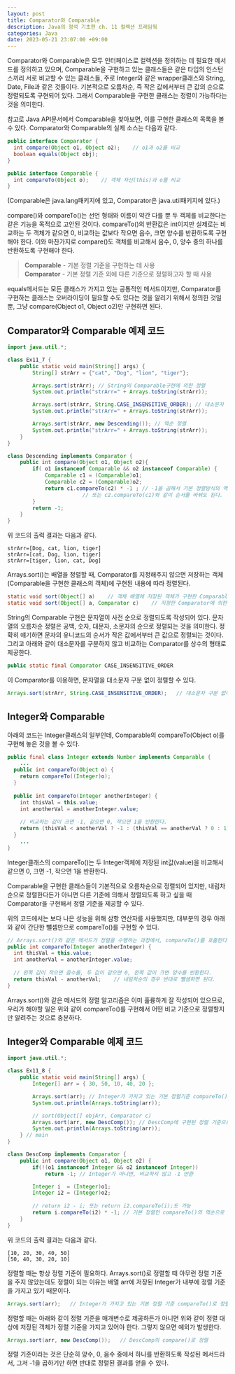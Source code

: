 ```yaml
---
layout: post
title: Comparator와 Comparable
description: Java의 정석 기초편 ch. 11 컬렉션 프레임웍
categories: Java
date: 2023-05-21 23:07:00 +09:00
---
```

Comparator와 Comparable은 모두 인터페이스로 컬렉션을 정의하는 데 필요한 메서드를 정의하고 있으며, Comparable을 구현하고 있는 클래스들은 같은 타입의 인스턴스끼리 서로 비교할 수 있는 클래스들, 주로 Integer와 같은 wrapper클래스와 String, Date, File과 같은 것들이다. 기본적으로 오름차순, 즉 작은 값에서부터 큰 값의 순으로 정렬되도록 구현되어 있다. 그래서 Comparable을 구현한 클래스는 정렬이 가능하다는 것을 의미한다.

참고로 Java API문서에서 Comparable을 찾아보면, 이를 구현한 클래스의 목록을 볼 수 있다. Comparator와 Comparable의 실제 소스는 다음과 같다.

```java
public interface Comparator {
  int compare(Object o1, Object o2);    // o1과 o2를 비교
  boolean equals(Object obj);
}

public interface Comparable {
  int compareTo(Object o);    // 객체 자신(this)과 o를 비교
}
```

(Comparable은 java.lang패키지에 있고, Comparator은 java.util패키지에 있다.)

compare()와 compareTo()는 선언 형태와 이름이 약간 다를 뿐 두 객체를 비교한다는 같은 기능을 목적으로 고안된 것이다. compareTo()의 반환값은 int이지만 실제로는 비교하는 두 객체가 같으면 0, 비교하는 값보다 작으면 음수, 크면 양수를 반환하도록 구현해야 한다. 이와 마찬가지로 compare()도 객체를 비교해서 음수, 0, 양수 중의 하나를 반환하도록 구현해야 한다. 

> **Comparable** - 기본 정렬 기준을 구현하는 데 사용\
> **Comparator** - 기본 정렬 기준 외에 다른 기준으로 정렬하고자 할 때 사용

equals메서드는 모든 클래스가 가지고 있는 공통적인 메서드이지만, Comparator를 구현하는 클래스는 오버라이딩이 필요할 수도 있다는 것을 알리기 위해서 정의한 것일 뿐, 그냥 compare(Object o1, Object o2)만 구현하면 된다.


## Comparator와 Comparable 예제 코드

```java
import java.util.*;

class Ex11_7 {
	public static void main(String[] args) {
		String[] strArr = {"cat", "Dog", "lion", "tiger"};

		Arrays.sort(strArr); // String의 Comparable구현에 의한 정렬 
		System.out.println("strArr=" + Arrays.toString(strArr));

		Arrays.sort(strArr, String.CASE_INSENSITIVE_ORDER); // 대소문자 구분 안 함 
		System.out.println("strArr=" + Arrays.toString(strArr));

		Arrays.sort(strArr, new Descending()); // 역순 정렬 
		System.out.println("strArr=" + Arrays.toString(strArr));
	}
}

class Descending implements Comparator { 
	public int compare(Object o1, Object o2){
		if( o1 instanceof Comparable && o2 instanceof Comparable) {
			Comparable c1 = (Comparable)o1;
			Comparable c2 = (Comparable)o2;
			return c1.compareTo(c2) * -1 ; // -1을 곱해서 기본 정렬방식의 역으로 변경한다. 
                        // 또는 c2.compareTo(c1)와 같이 순서를 바꿔도 된다. 
		}
		return -1;
	} 
}
```

위 코드의 출력 결과는 다음과 같다.

```
strArr=[Dog, cat, lion, tiger]
strArr=[cat, Dog, lion, tiger]
strArr=[tiger, lion, cat, Dog]
```

Arrays.sort()는 배열을 정렬할 때, Comparator를 지정해주지 않으면 저장하는 객체(Comparable을 구현한 클래스의 객체)에 구현된 내용에 따라 정렬된다.

```java
static void sort(Object[] a)    // 객체 배열에 저장된 객체가 구현한 Comparable에 의한 정렬
static void sort(Object[] a, Comparator c)    // 지정한 Comparator에 의한 정렬
```

String의 Comparable 구현은 문자열이 사전 순으로 정렬되도록 작성되어 있다. 문자열의 오름차순 정렬은 공백, 숫자, 대문자, 소문자의 순으로 정렬되는 것을 의미한다. 정확히 얘기하면 문자의 유니코드의 순서가 작은 값에서부터 큰 값으로 정렬되는 것이다. 그리고 아래와 같이 대소문자를 구분하지 않고 비교하는 Comparator를 상수의 형태로 제공한다. 

```java
public static final Comparator CASE_INSENSITIVE_ORDER
```

이 Comparator를 이용하면, 문자열을 대소문자 구분 없이 정렬할 수 있다.

```java
Arrays.sort(strArr, String.CASE_INSENSITIVE_ORDER);   // 대소문자 구분 없이 정렬
```


## Integer와 Comparable

아래의 코드는 Integer클래스의 일부인데, Comparable의 compareTo(Object o)를 구현해 놓은 것을 볼 수 있다.

```java
public final class Integer extends Number implements Comparable {
    ...
  public int compareTo(Object o) {
    return compareTo((Integer)o);
  }
  
  public int compareTo(Integer anotherInteger) {
    int thisVal = this.value;
    int anotherVal = anotherInteger.value;
    
    // 비교하는 값이 크면 -1, 같으면 0, 작으면 1을 반환한다.
    return (thisVal < anotherVal ? -1 : (thisVal == anotherVal ? 0 : 1));
  }
    ...
}
```

Integer클래스의 compareTo()는 두 Integer객체에 저장된 int값(value)을 비교해서 같으면 0, 크면 -1, 작으면 1을 반환한다.

Comparable을 구현한 클래스들이 기본적으로 오름차순으로 정렬되어 있지만, 내림차순으로 정렬한다든가 아니면 다른 기준에 의해서 정렬되도록 하고 싶을 때 Comparator을 구현해서 정렬 기준을 제공할 수 있다.

위의 코드에서는 보다 나은 성능을 위해 삼항 연산자를 사용했지만, 대부분의 경우 아래와 같이 간단한 뺄셈만으로 compareTo()를 구현할 수 있다.

```java
// Arrays.sort()와 같은 메서드가 정렬을 수행하는 과정에서, compareTo()를 호출한다.
public int compareTo(Integer anotherInteger) {
  int thisVal = this.value;
  int anotherVal = anotherInteger.value;
  
  // 왼쪽 값이 작으면 음수를, 두 값이 같으면 0, 왼쪽 값이 크면 양수를 반환한다.
  return thisVal - anotherVal;    // 내림차순의 경우 반대로 뺄셈하면 된다.
}
```

Arrays.sort()와 같은 메서드의 정렬 알고리즘은 이미 훌륭하게 잘 작성되어 있으므로, 우리가 해야할 일은 위와 같이 compareTo()를 구현해서 어떤 비교 기준으로 정렬할지만 알려주는 것으로 충분하다.


## Integer와 Comparable 예제 코드

```java
import java.util.*; 

class Ex11_8 { 
	public static void main(String[] args) { 
		Integer[] arr = { 30, 50, 10, 40, 20 }; 

		Arrays.sort(arr); // Integer가 가지고 있는 기본 정렬기준 compareTo()로 정렬 
		System.out.println(Arrays.toString(arr));

		// sort(Object[] objArr, Comparator c)
		Arrays.sort(arr, new DescComp()); // DescComp에 구현된 정렬 기준으로 정렬
		System.out.println(Arrays.toString(arr));
	} // main
}	

class DescComp implements Comparator {
	public int compare(Object o1, Object o2) {
		if(!(o1 instanceof Integer && o2 instanceof Integer))
			return -1; // Integer가 아니면, 비교하지 않고 -1 반환

		Integer i  = (Integer)o1;
		Integer i2 = (Integer)o2;
		
		// return i2 - i; 또는 return i2.compareTo(i);도 가능
		return i.compareTo(i2) * -1; // 기본 정렬인 compareTo()의 역순으로 정렬
	}
}
```

위 코드의 출력 결과는 다음과 같다.

```
[10, 20, 30, 40, 50]
[50, 40, 30, 20, 10]
```

정렬할 때는 항상 정렬 기준이 필요하다. Arrays.sort()로 정렬할 때 아무런 정렬 기준을 주지 않았는데도 정렬이 되는 이유는 배열 arr에 저장된 Integer가 내부에 정렬 기준을 가지고 있기 때문이다.

```java
Arrays.sort(arr);   // Integer가 가지고 있는 기본 정렬 기준 compareTo()로 정렬
```

정렬할 때는 아래와 같이 정렬 기준을 매개변수로 제공하든가 아니면 위와 같이 정렬 대상에 저장된 객체가 정렬 기준을 가지고 있어야 한다. 그렇지 않으면 예외가 발생한다.

```java
Arrays.sort(arr, new DescComp());   // DescComp의 compare()로 정렬
```

정렬 기준이라는 것은 단순히 양수, 0, 음수 중에서 하나를 반환하도록 작성된 메서드라서, 그저 -1을 곱하기만 하면 반대로 정렬된 결과를 얻을 수 있다.
